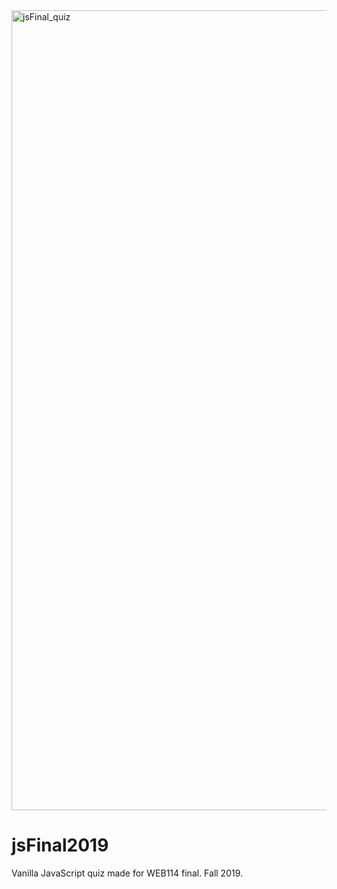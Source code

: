 <img width="1280" alt="jsFinal_quiz" src="https://user-images.githubusercontent.com/56931208/71484791-d7c7ce00-27d3-11ea-8db4-b530a26e3eb0.png">

# jsFinal2019
Vanilla JavaScript quiz made for WEB114 final. 
Fall 2019.
